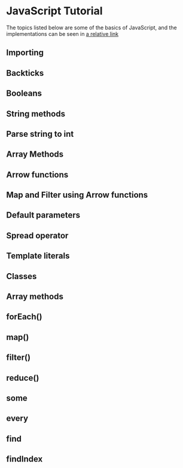 # JavaScript Tutorial

The topics listed below are some of the basics of JavaScript, and the implementations can be seen in [a relative link](examples.js)

## Importing

## Backticks

## Booleans

## String methods

## Parse string to int

## Array Methods

## Arrow functions

## Map and Filter using Arrow functions

## Default parameters

## Spread operator

## Template literals

## Classes

## Array methods

## forEach()

## map()

## filter()

## reduce()

## some

## every

## find

## findIndex
